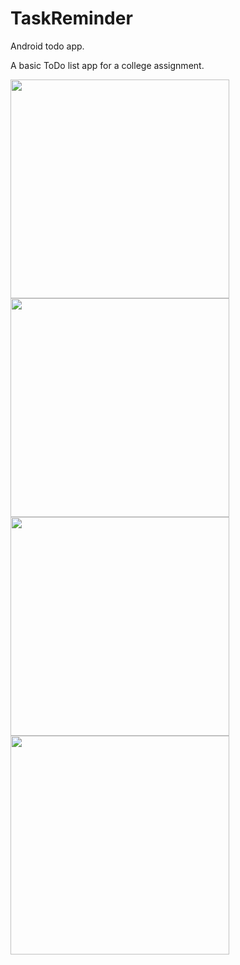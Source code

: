 # TaskReminder
Android todo app.

A basic ToDo list app for a college assignment.  


<img src="https://cloud.githubusercontent.com/assets/8080260/17549538/98f43f0e-5ee8-11e6-869a-b0d2a60dd5fb.png" width="350"/>
<img src="https://cloud.githubusercontent.com/assets/8080260/17549547/9eda1812-5ee8-11e6-910b-c562e2d2154b.png" width="350"/>
<img src="https://cloud.githubusercontent.com/assets/8080260/17549588/ce60e322-5ee8-11e6-81ad-47fc200df7c0.png"width="350"/>
<img src="https://cloud.githubusercontent.com/assets/8080260/17550015/efdf5afe-5eea-11e6-9564-5aa0962f05bd.png" width="350"/>

